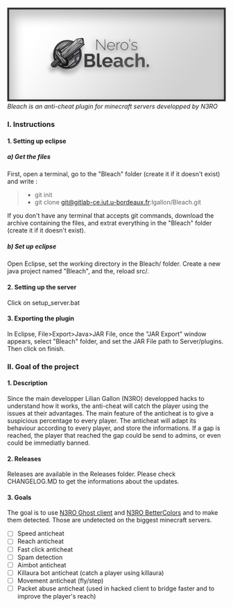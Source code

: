 ![banner](images/bleach-banner.png)
*Bleach is an anti-cheat plugin for minecraft servers developped by N3RO*

### I. Instructions

#### 1. Setting up eclipse

##### a) Get the files
First, open a terminal, go to the "Bleach" folder (create it if it doesn't exist) and write :
> - git init
> - git clone git@gitlab-ce.iut.u-bordeaux.fr:lgallon/Bleach.git

If you don't have any terminal that accepts git commands, download the archive containing the files, and extrat everything in the "Bleach"  folder (create it if it doesn't exist).

##### b) Set up eclipse

Open Eclipse, set the working directory in the Bleach/ folder. Create a new java project named "Bleach", and the, reload src/.

#### 2. Setting up the server

Click on setup_server.bat

#### 3. Exporting the plugin

In Eclipse, File>Export>Java>JAR File, once the "JAR Export" window appears, select "Bleach" folder, and set the JAR File path to Server/plugins. Then click on finish.

### II. Goal of the project

#### 1. Description

Since the main developper Lilian Gallon (N3RO) developped hacks to understand how it works, the anti-cheat will catch the player using the issues at their advantages.
The main feature of the anticheat is to give a suspicious percentage to every player. The anticheat will adapt its behaviour according to every player, and store the informations.
If a gap is reached, the player that reached the gap could be send to admins, or even could be immediatly banned.

#### 2. Releases

Releases are available in the Releases folder. Please check CHANGELOG.MD to get the informations about the updates.

#### 3. Goals

The goal is to use [N3RO Ghost client](https://gitlab-ce.iut.u-bordeaux.fr/lgallon/GhostClient) and [N3RO BetterColors](https://gitlab-ce.iut.u-bordeaux.fr/lgallon/Bettershadows) and to make them detected. Those are undetected on the biggest minecraft servers.
- [ ] Speed anticheat
- [ ] Reach anticheat
- [ ] Fast click anticheat
- [ ] Spam detection
- [ ] Aimbot anticheat
- [ ] Killaura bot anticheat (catch a player using killaura)
- [ ] Movement anticheat (fly/step)
- [ ] Packet abuse anticheat (used in hacked client to bridge faster and to improve the player's reach)